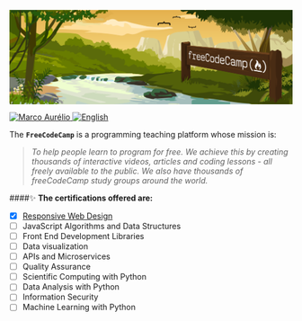 <p style="display: flex; align-itens: center; justify-content: center">
  <img src="./.github/fcc_logo.png" alt="cover" width="100%" />
</p>

<p align="left">	
   <a href="https://www.linkedin.com/in/omarcoaur3lio/">
      <img alt="Marco Aurélio" src="https://img.shields.io/badge/-Marco Aurélio-000?style=flat&logo=Linkedin&logoColor=000&labelColor=A9E8E0" />
   </a>
   <a href="./README_pt.md">
      <img alt="English" src="https://img.shields.io/badge/-Read in Portuguese -000?style=flat&logo=google-translate&logoColor=000&labelColor=A9E8E0" />
   </a>
</p>



The **`FreeCodeCamp`**  is a programming teaching platform whose mission is:  

>*To help people learn to program for free. We achieve this by creating thousands of interactive videos, articles and coding lessons - all freely available to the public. We also have thousands of freeCodeCamp study groups around the world.*

####:sparkles: **The certifications offered are:**

- [x] [Responsive Web Design](./Responsive_Web_Design/)
- [ ] JavaScript Algorithms and Data Structures
- [ ] Front End Development Libraries
- [ ] Data visualization
- [ ] APIs and Microservices
- [ ] Quality Assurance
- [ ] Scientific Computing with Python
- [ ] Data Analysis with Python
- [ ] Information Security
- [ ] Machine Learning with Python
